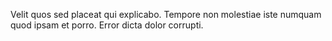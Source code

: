Velit quos sed placeat qui explicabo. Tempore non molestiae iste numquam quod ipsam et porro. Error dicta dolor corrupti.